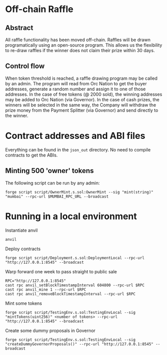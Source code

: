 # Off-chain Raffle 
## Abstract
All raffle functionality has been moved off-chain. Raffles will be drawn programatically using an open-source program. This allows us the flexibility to re-draw raffles if the winner does not claim their prize within 30 days.
## Control flow
When token threshold is reached, a raffle drawing program may be called by an admin. The program will read from Orc Nation to get the buyer addresses, generate a random number and assign it to one of those addresses. In the case of free tokens (@ 2000 sold), the winning addresses may be added to Orc Nation (via Governor). In the case of cash prizes, the winners will be selected in the same way, the Company will withdraw the prize money from the Payment Splitter (via Governor) and send directly to the winner.

# Contract addresses and ABI files
Everything can be found in the `json_out` directory. No need to compile contracts to get the ABIs.



## Minting 500 'owner' tokens
The following script can be run by any admin:
```
forge script script/OwnerMint.s.sol:OwnerMint --sig "mint(string)" "mumbai" --rpc-url $MUMBAI_RPC_URL --broadcast
```


# Running in a local environment
Instantiate anvil
```
anvil
```

Deploy contracts
```
forge script script/Deployment.s.sol:DeploymentLocal --rpc-url "http://127.0.0.1:8545" --broadcast
```

Warp forward one week to pass straight to public sale
```
RPC="http://127.0.0.1:8545"
cast rpc anvil_setBlockTimestampInterval 604800 --rpc-url $RPC
cast rpc anvil_mine 1 --rpc-url $RPC
cast rpc anvil_removeBlockTimestampInterval --rpc-url $RPC
```

Mint some tokens
```
forge script script/TestingEnv.s.sol:TestingEnvLocal --sig "mintTokens(uint256)" <number of tokens> --rpc-url "http://127.0.0.1:8545" --broadcast
```

Create some dummy proposals in Governor
```
forge script script/TestingEnv.s.sol:TestingEnvLocal --sig "createDummyGovernorProposals()" --rpc-url "http://127.0.0.1:8545" --broadcast
```
